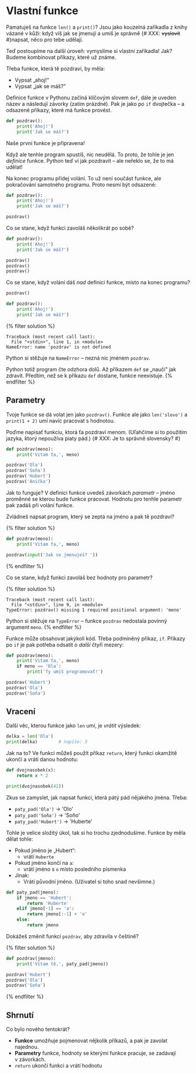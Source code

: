 # Vlastní funkce

Pamatuješ na funkce `len()` a `print()`?
Jsou jako kouzelná zaříkadla z knihy vázané v kůži: když víš jak se jmenují
a umíš je správně {# XXX: <s>vyslovit</s> #}napsat, něco pro tebe udělají.

Teď postoupíme na další úroveň: vymyslíme si vlastní zaříkadla!
Jak? Budeme kombinovat příkazy, které už známe.

Třeba funkce, která tě pozdraví, by měla:

* Vypsat „ahoj!“
* Vypsat „jak se máš?“

Definice funkce v Pythonu začíná klíčovým slovem `def`,
dále je uveden název a následují závorky (zatím prázdné).
Pak je jako po `if` dvojtečka – a odsazené příkazy,
které má funkce provést.

```python
def pozdrav():
    print('Ahoj!')
    print('Jak se máš?')
```

Naše první funkce je připravena!

Když ale tenhle program spustíš, nic neudělá.
To proto, že tohle je jen *definice* funkce.
Python teď ví jak pozdravit – ale neřeklo se, že to má udělat!

Na konec programu přidej volání.
To už není součást funkce, ale pokračování samotného programu.
Proto nesmí být odsazené:

```python
def pozdrav():
    print('Ahoj!')
    print('Jak se máš?')

pozdrav()
```

Co se stane, když funkci zavoláš několikrát po sobě?

```python
def pozdrav():
    print('Ahoj!')
    print('Jak se máš?')

pozdrav()
pozdrav()
pozdrav()
```

Co se stane, když volání dáš *nad* definici funkce, místo na konec programu?

```python
pozdrav()

def pozdrav():
    print('Ahoj!')
    print('Jak se máš?')
```

{% filter solution %}
``` pycon
Traceback (most recent call last):
  File "<stdin>", line 1, in <module>
NameError: name 'pozdrav' is not defined
```

Python si stěžuje na `NameError` – nezná nic jménem `pozdrav`.

Python totiž program čte odzhora dolů.
Až příkazem `def` se „naučí" jak zdravit.
Předtím, než se k příkazu `def` dostane, funkce neexistuje.
{% endfilter %}

## Parametry

Tvoje funkce se dá volat jen jako `pozdrav()`.
Funkce ale jako `len('slovo')` a `print(1 + 2)` umí navíc pracovat s hodnotou.

Poďme napisať funkciu, ktorá ťa pozdraví menom.
(Uľahčíme si to použitím jazyka, ktorý nepoužíva piaty pád.)
{# XXX: Je to správně slovensky? #}

```python
def pozdrav(meno):
    print('Vitam ťa,', meno)

pozdrav('Ola')
pozdrav('Soňa')
pozdrav('Hubert')
pozdrav('Anička')
```

Jak to funguje?
V definici funkce uvedeš závorkách *parametr* – jméno proměnné se kterou bude
funkce pracovat.
Hodnotu pro tenhle parametr pak zadáš při volání funkce.

Zvládneš napsat program, který se zeptá na jméno a pak tě pozdraví?

{% filter solution %}
```python
def pozdrav(meno):
    print('Vitam ťa,', meno)

pozdrav(input('Jak se jmenuješ? '))
```
{% endfilter %}

Co se stane, když funkci zavoláš bez hodnoty pro parametr?

{% filter solution %}
``` pycon
Traceback (most recent call last):
  File "<stdin>", line 9, in <module>
TypeError: pozdrav() missing 1 required positional argument: 'meno'
```

Python si stěžuje na `TypeError` – funkce `pozdrav` nedostala povinný
argument `meno`.
{% endfilter %}

Funkce může obsahovat jakýkoli kód.
Třeba podmíněný příkaz, `if`.
Příkazy po `if` je pak potřeba odsatit o *další* čtyři mezery:

```python
def pozdrav(meno):
    print('Vitam ťa,', meno)
    if meno == 'Ola':
        print('Ty umíš programovať!')

pozdrav('Hubert')
pozdrav('Ola')
pozdrav('Soňa')
```


## Vracení

Další věc, kterou funkce jako `len` umí, je *vrátit* výsledek:

``` python
delka = len('Ola')
print(delka)        # napíše: 3
```

Jak na to?
Ve funkci můžeš použít příkaz `return`, který funkci okamžitě ukončí
a vrátí danou hodnotu:

```python
def dvojnasobek(x):
    return x * 2

print(dvojnasobek(42))
```

Zkus se zamyslet, jak napsat funkci, která pátý pád nějakého jména. Třeba:

* `paty_pad('Ola')` → 'Olo'
* `paty_pad('Soňa')` → 'Soňo'
* `paty_pad('Hubert')` → 'Huberte'

Tohle je velice složitý úkol, tak si ho trochu zjednodušíme.
Funkce by měla dělat tohle:

* Pokud jméno je „Hubert“:
    * vrátí `Huberte`
* Pokud jméno končí na `a`:
    * vrátí jméno s `o` místo posledního písmenka
* Jinak:
    * Vrátí původní jméno. (Uživatel si toho snad nevšimne.)

``` python
def paty_pad(jmeno):
    if jmeno == 'Hubert':
        return 'Huberte'
    elif jmeno[-1] == 'a':
        return jmeno[:-1] + 'o'
    else:
        return jmeno
```

Dokážeš změnit funkci `pozdrav`, aby zdravila v češtině?

{% filter solution %}
``` python
def pozdrav(jmeno):
    print('Vítam tě,', paty_pad(jmeno))

pozdrav('Hubert')
pozdrav('Ola')
pozdrav('Soňa')
```
{% endfilter %}


## Shrnutí

Co bylo nového tentokrát?

* **Funkce** umožňuje pojmenovat nějkolik příkazů, a pak je zavolat najednou.
* **Parametry** funkce, hodnoty se kterými funkce pracuje,
  se zadávají v závorkách.
* `return` ukončí funkci a vrátí hodnotu

